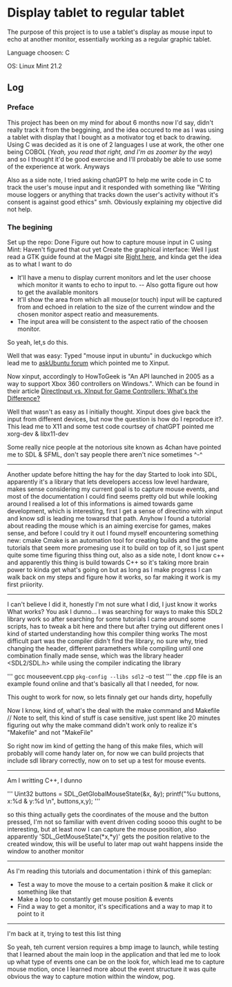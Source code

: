 # Display tablet to regular tablet
The purpose of this project is to use a tablet's display as mouse input to echo at another monitor, essentially working as a regular graphic tablet.

Language choosen: C

OS: Linux Mint 21.2

## Log
### **Preface**
This project has been on my mind for about 6 months now I'd say, didn't really track it from the beggining, and the idea occured to me as I was using a tablet with display that I bought as a motivator tog et back to drawing. Using C was decided as it is one of 2 languages I use at work, the other one being COBOL (_Yeah, you read that right, and I'm as zoomer by the way_) and so I thought it'd be good exercise and I'll probably be able to use some of the experience at work.
Anyways

Also as a side note, I tried asking chatGPT to help me write code in C to track the user's mouse input and it responded with something like "Writing mouse loggers or anything that tracks down the user's activity without it's consent is against good ethics" smh.
Obviously explaining my objective did not help.

### **The begining**
Set up the repo: Done
Figure out how to capture mouse input in C using Mint: Haven't figured that out yet
Create the graphical interface: Well I just read a GTK guide found at the Magpi site [Right here](https://magpi.raspberrypi.com/books/c-gui-programming-2), and kinda get the idea as to what I want to do
- It'll have a menu to display current monitors and let the user choose which monitor it wants to echo to input to.
-- Also gotta figure out how to get the available monitors
- It'll show the area from which all mouse(or touch) input will be captured from and echoed in relation to the size of the current window and the chosen monitor aspect reatio and measurements.
- The input area will be consistent to the aspect ratio of the choosen monitor.

So yeah, let,s do this.

Well that was easy:
Typed "mouse input in ubuntu" in duckuckgo which lead me to [askUbuntu forum](https://askubuntu.com/questions/208106/how-to-get-mouse-buttons-to-work#263515) which pointed me to Xinput.

Now xinput, accordingly to HowToGeek is "An API launched in 2005 as a way to support Xbox 360 controllers on Windows.". Which can be found in their article [DirectInput vs. XInput for Game Controllers: What's the Difference?](https://www.howtogeek.com/792984/directinput-vs.-xinput-for-game-controllers-whats-the-difference/)

Well that wasn't as easy as I initially thought.
Xinput does give back the input from different devices, but now the question is how do I reproduce it?. This lead me to X11 and some test code courtsey of chatGPT pointed me xorg-dev & libx11-dev

Some really nice people at the notorious site known as 4chan have pointed me to SDL & SFML, don't say people there aren't nice sometimes ^-^

***

Another update before hitting the hay for the day
Started to look into SDL, apparently it's a library that lets developers access low level hardware, makes sense considering my current goal is to capture mouse events, and most of the documentation I could find seems pretty old but while looking around I realised a lot of this informations is aimed towards game development, which is interesting, first I get a sense of directino with xinput and know sdl is leading me towarsd that path.
Anyhow I found a tutorial about reading the mouse which is an aiming exercise for games, makes sense, and before I could try it out I found myself encountering something new: cmake
Cmake is an automation tool for creating builds and the game tutorials that seem more promesing use it to build on top of it, so I just spent quite some time figuring thiss thing out, also as a side note, I dont know c++ and apparently this thing is build towards C++ so it's taking more brain power to kinda get what's going on but as long as I make progress I can walk back on my steps and figure how it works, so far making it work is my first priiority.

***

I can't believe I did it, honestly I'm not sure what I did, I just know it works
What works? You ask
I dunno... I was searching for ways to make this SDL2 library work so after searching for some tutorials I came around some scripts, has to tweak a bit here and there but after trying out different ones I kind of started understanding how this compiler thing works
The most difficult part was the compiler didn't find the library, no sure why, tried changing the header, different paramethers while compiling until one combination finally made sense, which was the library header <SDL2/SDL.h> while using the compiler indicating the library

'''
gcc mouseevent.cpp `pkg-config --libs sdl2` -o test
'''
the .cpp file is an example found online and that's basically all that I needed, for now.

This ought to work for now, so lets finnaly get our hands dirty, hopefully

Now I know, kind of, what's the deal with the make command and Makefile
// Note to self, this kind of stuff is case sensitive, just spent like 20 minutes figuring out why the make command didn't work only to realize it's "Makefile" and not "MakeFile"

So right now im kind of getting the hang of this make files, which will probably will come handy later on, for now we can build projects that include sdl library correctly, now on to set up a test for mouse events.

***
Am I writting C++, I dunno

'''
	    Uint32 buttons = SDL_GetGlobalMouseState(&x, &y);
	    printf("%u buttons, x:%d &  y:%d \n", buttons,x,y);
'''

so this thing actually gets the coordinates of the mouse  and the button pressed, I'm not so familiar with event driven coding soooo this ought to be interesting, but at least now I can capture the mouse position, also apparently 'SDL_GetMouseState(*x,*y)' gets the position relative to the created window, this will be useful to later map out waht happens inside the window to another monitor

***

As I'm reading this tutorials and documentation i think of this gameplan:
- Test a way to move the mouse to a certain position & make it click or something like that
- Make a loop to constantly get mouse position & events
- Find a way to get a monitor, it's specifications and a way to map it to point to it

***

I'm back at it, trying to test this list thing

So yeah, teh current version requires a bmp image to launch, while testing that I learned about the main loop in the application and that led me to look up what type of events one can be on the look for, which lead me to capture mouse motion, once I learned more about the event structure it was quite obvious the way to capture motion within the window, pog.

